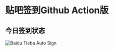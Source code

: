 # 贴吧签到Github Action版

## 今日签到状态

![Baidu Tieba Auto Sign](https://github.com/JustBaby520/TieBaSign/workflows/Baidu%20Tieba%20Auto%20Sign/badge.svg)
